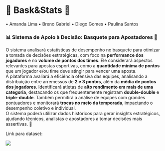 # 🏀 **Bask&Stats** 🏀
• Amanda Lima
• Breno Gabriel
• Diego Gomes
• Paulina Santos

### 📊 **Sistema de Apoio à Decisão: Basquete para Apostadores** 🏀  

O sistema analisará estatísticas de desempenho no basquete para otimizar a tomada de decisões estratégicas, com foco na **performance dos jogadores** e no **volume de pontos dos times**. Ele considerará aspectos relevantes para apostas esportivas, como a **quantidade mínima de pontos** que um jogador e/ou time deve atingir para vencer uma aposta.  
A plataforma avaliará a eficiência ofensiva das equipes, analisando a distribuição entre arremessos de **2 e 3 pontos**, além da **média de pontos dos jogadores**. Identificará atletas de **alto rendimento em mais de uma categoria**, destacando os que frequentemente registram **double-double** e **triple-double**. Também permitirá a análise de equipes com grandes pontuadores e monitorará **trocas no meio da temporada**, impactando o desempenho coletivo e individual.  
O sistema poderá utilizar dados históricos para gerar insights estratégicos, ajudando técnicos, analistas e apostadores a tomar decisões mais assertivas. 🚀

Link para dataset:  

[<img src="https://img.shields.io/badge/Kaggle-20BEFF?style=for-the-badge&logo=Kaggle&logoColor=white" />](https://www.kaggle.com/datasets/vivovinco/2023-2024-nba-player-stats)


<br>
